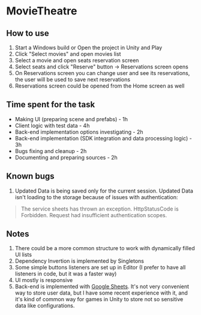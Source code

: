 # MovieTheatre
## How to use
1. Start a Windows build or Open the project in Unity and Play
1. Click "Select movies" and open movies list
1. Select a movie and open seats reservation screen
1. Select seats and click "Reserve" button -> Reservations screen opens
1. On Reservations screen you can change user and see its reservations, the user will be used to save next reservations
1. Reservations screen could be opened from the Home screen as well

## Time spent for the task
* Making UI (preparing scene and prefabs) - 1h
* Client logic with test data - 4h
* Back-end implementation options investigating - 2h
* Back-end implementation (SDK integration and data processing logic) - 3h
* Bugs fixing and cleanup - 2h
* Documenting and preparing sources - 2h

## Known bugs
1. Updated Data is being saved only for the current session. Updated Data isn't loading to the storage because of issues with authentication:
> The service sheets has thrown an exception. HttpStatusCode is Forbidden. Request had insufficient authentication scopes.

## Notes
1. There could be a more common structure to work with dynamically filled UI lists
1. Dependency Invertion is implemented by Singletons
1. Some simple buttons listeners are set up in Editor (I prefer to have all listeners in code, but it was a faster way)
1. UI mostly is responsive
1. Back-end is implemented with [Google Sheets](https://docs.google.com/spreadsheets/d/1BQDcoWa32zPNk-UhabLPRHtaQif1VKnPoObl6b93CH8/edit#gid=925917952). 
It's not very convenient way to store user data, but I have some recent experience with it, 
and it's kind of common way for games in Unity to store not so sensitive data like configurations.

